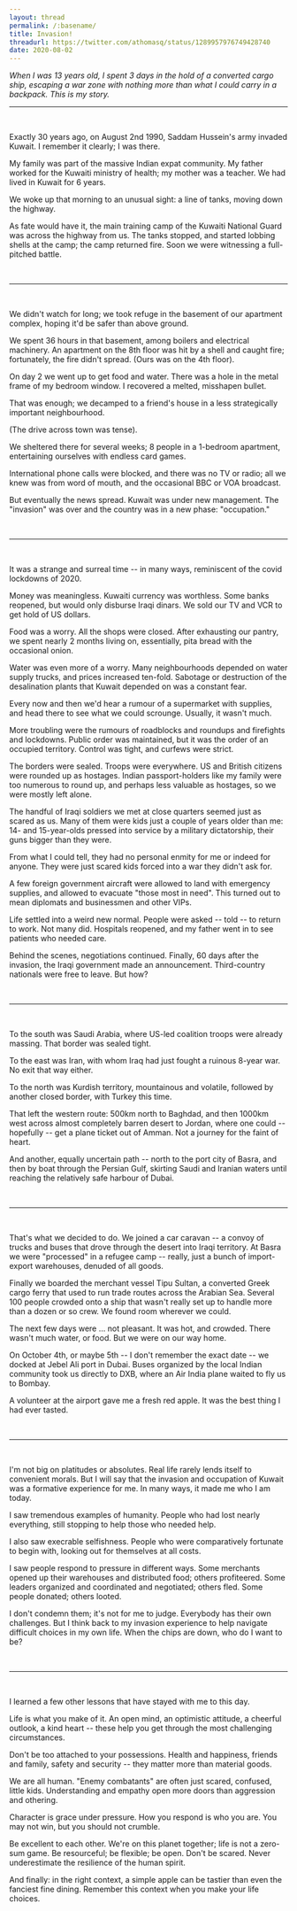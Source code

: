 ```yaml
---
layout: thread
permalink: /:basename/
title: Invasion!
threadurl: https://twitter.com/athomasq/status/1289957976749428740
date: 2020-08-02
---
```

*When I was 13 years old, I spent 3 days in the hold of a converted cargo ship, escaping a war zone with nothing more than what I could carry in a backpack.  This is my story.* 

----

<br/>


Exactly 30 years ago, on August 2nd 1990, Saddam Hussein's army invaded Kuwait.  I remember it clearly; I was there.

My family was part of the massive Indian expat community.  My father worked for the Kuwaiti ministry of health; my mother was a teacher.  We had lived in Kuwait for 6 years.

We woke up that morning to an unusual sight: a line of tanks, moving down the highway.

As fate would have it, the main training camp of the Kuwaiti National Guard was across the highway from us.  The tanks stopped, and started lobbing shells at the camp; the camp returned fire.  Soon we were witnessing a full-pitched battle.

<br/>

----

<br/>

We didn't watch for long; we took refuge in the basement of our apartment complex, hoping it'd be safer than above ground.

We spent 36 hours in that basement, among boilers and electrical machinery.  An apartment on the 8th floor was hit by a shell and caught fire; fortunately, the fire didn't spread.  (Ours was on the 4th floor).

On day 2 we went up to get food and water.  There was a hole in the metal frame of my bedroom window.  I recovered a melted, misshapen bullet.  

That was enough; we decamped to a friend's house in a less strategically important neighbourhood.  

(The drive across town was tense).

We sheltered there for several weeks; 8 people in a 1-bedroom apartment, entertaining ourselves with endless card games.  

International phone calls were blocked, and there was no TV or radio; all we knew was from word of mouth, and the occasional BBC or VOA broadcast.  

But eventually the news spread.  Kuwait was under new management.  The "invasion" was over and the country was in a new phase: "occupation."  


<br/>

----

<br/>


It was a strange and surreal time -- in many ways, reminiscent of the covid lockdowns of 2020.

Money was meaningless.  Kuwaiti currency was worthless.  Some banks reopened, but would only disburse Iraqi dinars.  We sold our TV and VCR to get hold of US dollars.

Food was a worry. All the shops were closed.  After exhausting our pantry, we spent nearly 2 months living on, essentially, pita bread with the occasional onion.

Water was even more of a worry.  Many neighbourhoods depended on water supply trucks, and prices increased ten-fold.  Sabotage or destruction of the desalination plants that Kuwait depended on was a constant fear.

Every now and then we'd hear a rumour of a supermarket with supplies, and head there to see what we could scrounge.  Usually, it wasn't much.

More troubling were the rumours of roadblocks and roundups and firefights and lockdowns.  Public order was maintained, but it was the order of an occupied territory.  Control was tight, and curfews were strict.

The borders were sealed.  Troops were everywhere.  US and British citizens were rounded up as hostages. Indian passport-holders like my family were too numerous to round up, and perhaps less valuable as hostages, so we were mostly left alone.

The handful of Iraqi soldiers we met at close quarters seemed just as scared as us.  Many of them were kids just a couple of years older than me: 14- and 15-year-olds pressed into service by a military dictatorship, their guns bigger than they were.

From what I could tell, they had no personal enmity for me or indeed for anyone.  They were just scared kids forced into a war they didn't ask for. 


A few foreign government aircraft were allowed to land with emergency supplies, and allowed to evacuate "those most in need".  This turned out to mean diplomats and businessmen and other VIPs.

Life settled into a weird new normal.  People were asked -- told -- to return to work.  Not many did.  Hospitals reopened, and my father went in to see patients who needed care.

Behind the scenes, negotiations continued.  Finally, 60 days after the invasion, the Iraqi government made an announcement.  Third-country nationals were free to leave.  But how?

<br/>

----

<br/>

To the south was Saudi Arabia, where US-led coalition troops were already massing.  That border was sealed tight.

To the east was Iran, with whom Iraq had just fought a ruinous 8-year war.  No exit that way either.

To the north was Kurdish territory, mountainous and volatile, followed by another closed border, with Turkey this time.

That left the western route: 500km north to Baghdad, and then 1000km west across almost completely barren desert to Jordan, where one could -- hopefully -- get a plane ticket out of Amman.  Not a journey for the faint of heart.

And another, equally uncertain path -- north to the port city of Basra, and then by boat through the Persian Gulf, skirting Saudi and Iranian waters until reaching the relatively safe harbour of Dubai.


<br/>

----

<br/>


That's what we decided to do.  We joined a car caravan -- a convoy of trucks and buses that drove through the desert into Iraqi territory.  At Basra we were "processed" in a refugee camp -- really, just a bunch of import-export warehouses, denuded of all goods.  

Finally we boarded the merchant vessel Tipu Sultan, a converted Greek cargo ferry that used to run trade routes across the Arabian Sea.  Several 100 people crowded onto a ship that wasn't really set up to handle more than a dozen or so crew.  We found room wherever we could.

The next few days were ... not pleasant.  It was hot, and crowded.  There wasn't much water, or food.  But we were on our way home.

On October 4th, or maybe 5th -- I don't remember the exact date -- we docked at Jebel Ali port in Dubai.  Buses organized by the local Indian community took us directly to DXB, where an Air India plane waited to fly us to Bombay.

A volunteer at the airport gave me a fresh red apple.  It was the best thing I had ever tasted.  


<br/>

----

<br/>


I'm not big on platitudes or absolutes.  Real life rarely lends itself to convenient morals.  But I will say that the invasion and occupation of Kuwait was a formative experience for me.  In many ways, it made me who I am today.

I saw tremendous examples of humanity.  People who had lost nearly everything, still stopping to help those who needed help.  

I also saw execrable selfishness.  People who were comparatively fortunate to begin with, looking out for themselves at all costs.

I saw people respond to pressure in different ways.  Some merchants opened up their warehouses and distributed food; others profiteered.  Some leaders organized and coordinated and negotiated; others fled.  Some people donated; others looted.

I don't condemn them; it's not for me to judge.  Everybody has their own challenges.  But I think back to my invasion experience to help navigate difficult choices in my own life.  When the chips are down, who do I want to be?


<br/>

----

<br/>


I learned a few other lessons that have stayed with me to this day.

Life is what you make of it.  An open mind, an optimistic attitude, a cheerful outlook, a kind heart -- these help you get through the most challenging circumstances.  

Don't be too attached to your possessions.  Health and happiness, friends and family, safety and security -- they matter more than material goods. 

We are all human.  "Enemy combatants" are often just scared, confused, little kids.  Understanding and empathy open more doors than aggression and othering.

Character is grace under pressure.  How you respond is who you are.  You may not win, but you should not crumble. 

Be excellent to each other.  We're on this planet together; life is not a zero-sum game.  Be resourceful; be flexible; be open.  Don't be scared.  Never underestimate the resilience of the human spirit.

And finally: in the right context, a simple apple can be tastier than even the fanciest fine dining.  Remember this context when you make your life choices. 

<br/>
<br/>
<br/>